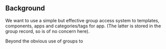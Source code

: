 ## Background

We want to use a simple but effective group access system to templates, components, apps and categories/tags for app. (The latter is stored in the group record, so is of no concern here).

Beyond the obvious use of groups to 
